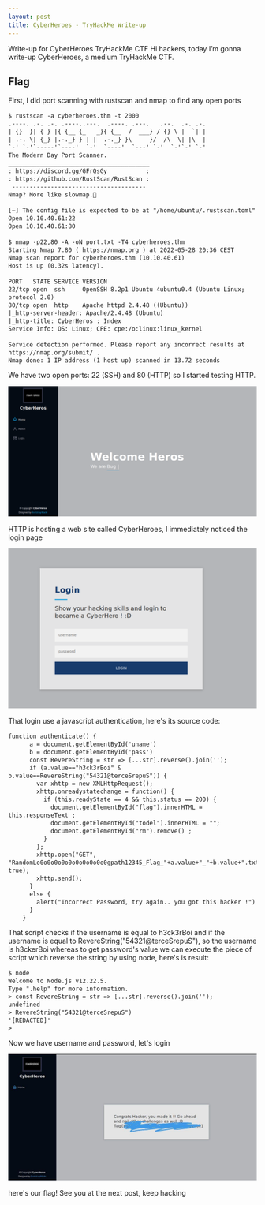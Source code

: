 ```yaml
---
layout: post
title: CyberHeroes - TryHackMe Write-up
---
```


Write-up for CyberHeroes TryHackMe CTF
Hi hackers, today I’m gonna write-up CyberHeroes, a medium TryHackMe CTF.

## Flag
First, I did port scanning with rustscan and nmap to find any open ports
```
$ rustscan -a cyberheroes.thm -t 2000
.----. .-. .-. .----..---.  .----. .---.   .--.  .-. .-.
| {}  }| { } |{ {__ {_   _}{ {__  /  ___} / {} \ |  `| |
| .-. \| {_} |.-._} } | |  .-._} }\     }/  /\  \| |\  |
`-' `-'`-----'`----'  `-'  `----'  `---' `-'  `-'`-' `-'
The Modern Day Port Scanner.
________________________________________
: https://discord.gg/GFrQsGy           :
: https://github.com/RustScan/RustScan :
 --------------------------------------
Nmap? More like slowmap.🐢

[~] The config file is expected to be at "/home/ubuntu/.rustscan.toml"
Open 10.10.40.61:22
Open 10.10.40.61:80

$ nmap -p22,80 -A -oN port.txt -T4 cyberheroes.thm
Starting Nmap 7.80 ( https://nmap.org ) at 2022-05-28 20:36 CEST
Nmap scan report for cyberheroes.thm (10.10.40.61)
Host is up (0.32s latency).

PORT   STATE SERVICE VERSION
22/tcp open  ssh     OpenSSH 8.2p1 Ubuntu 4ubuntu0.4 (Ubuntu Linux; protocol 2.0)
80/tcp open  http    Apache httpd 2.4.48 ((Ubuntu))
|_http-server-header: Apache/2.4.48 (Ubuntu)
|_http-title: CyberHeros : Index
Service Info: OS: Linux; CPE: cpe:/o:linux:linux_kernel

Service detection performed. Please report any incorrect results at https://nmap.org/submit/ .
Nmap done: 1 IP address (1 host up) scanned in 13.72 seconds
```

We have two open ports: 22 (SSH) and 80 (HTTP) so I started testing HTTP.

![](https://raw.githubusercontent.com/0xShushu/0xShushu.github.io/master/_posts/img_cyberheroes/imagine_sito.png)

HTTP is hosting a web site called CyberHeroes, I immediately noticed the login page

![](https://raw.githubusercontent.com/0xShushu/0xShushu.github.io/master/_posts/img_cyberheroes/login.png)

That login use a javascript authentication, here's its source code:

```
function authenticate() {
      a = document.getElementById('uname')
      b = document.getElementById('pass')
      const RevereString = str => [...str].reverse().join('');
      if (a.value=="h3ck3rBoi" & b.value==RevereString("54321@terceSrepuS")) { 
        var xhttp = new XMLHttpRequest();
        xhttp.onreadystatechange = function() {
          if (this.readyState == 4 && this.status == 200) {
            document.getElementById("flag").innerHTML = this.responseText ;
            document.getElementById("todel").innerHTML = "";
            document.getElementById("rm").remove() ;
          }
        };
        xhttp.open("GET", "RandomLo0o0o0o0o0o0o0o0o0o0gpath12345_Flag_"+a.value+"_"+b.value+".txt", true);
        xhttp.send();
      }
      else {
        alert("Incorrect Password, try again.. you got this hacker !")
      }
    }
```

That script checks if the username is equal to h3ck3rBoi and if the username is equal to RevereString("54321@terceSrepuS"), so the username is h3ckerBoi whereas to get password's value we can
execute the piece of script which reverse the string by using node, here's is result:
```
$ node
Welcome to Node.js v12.22.5.
Type ".help" for more information.
> const RevereString = str => [...str].reverse().join('');
undefined
> RevereString("54321@terceSrepuS")
'[REDACTED]'
> 
```
Now we have username and password, let's login

![](https://raw.githubusercontent.com/0xShushu/0xShushu.github.io/master/_posts/img_cyberheroes/post.jpg)

here's our flag! See you at the next post, keep hacking
